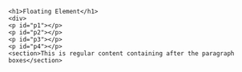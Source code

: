 
<html>
<head>
	<title>Floating element</title>
	<style type="text/css">
		div{
			background-color:lightgreen;
		}
		p{
			width: 50px;
			height: 50px;
			border:1px solid black;
			margin-right: 5px;
		}
		#p1{
			background-color: maroon;
            float:left<!-- -->;
		}
		#p2{
			background-color: pink;
            float:left;
		}
		#p3{
			background-color: grey;
            float:left;
		}
		#p4{
			background-color: orange;
            float:left;
		}
	</style>
</head>
<body>

	<h1>Floating Element</h1>
	<div>
	<p id="p1"></p>
	<p id="p2"></p>
	<p id="p3"></p>
	<p id="p4"></p>
    <section>This is regular content containing after the paragraph boxes</section>
</div>
</body>
</html>
